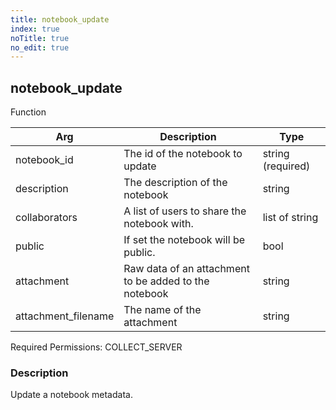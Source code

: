 ```yaml
---
title: notebook_update
index: true
noTitle: true
no_edit: true
---
```




<div class="vql_item"></div>


## notebook_update
<span class='vql_type label label-warning pull-right page-header'>Function</span>



<div class="vqlargs"></div>

Arg | Description | Type
----|-------------|-----
notebook_id|The id of the notebook to update|string (required)
description|The description of the notebook|string
collaborators|A list of users to share the notebook with.|list of string
public|If set the notebook will be public.|bool
attachment|Raw data of an attachment to be added to the notebook|string
attachment_filename|The name of the attachment|string

Required Permissions: 
<span class="linkcolour label label-success">COLLECT_SERVER</span>

### Description

Update a notebook metadata.


